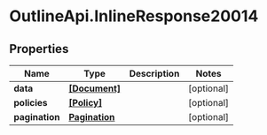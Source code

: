 # OutlineApi.InlineResponse20014

## Properties
Name | Type | Description | Notes
------------ | ------------- | ------------- | -------------
**data** | [**[Document]**](Document.md) |  | [optional] 
**policies** | [**[Policy]**](Policy.md) |  | [optional] 
**pagination** | [**Pagination**](Pagination.md) |  | [optional] 
